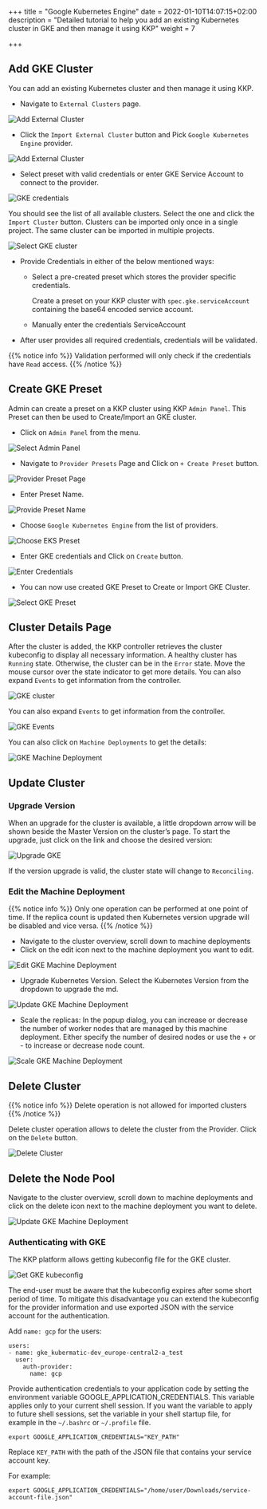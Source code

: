 +++
title = "Google Kubernetes Engine"
date = 2022-01-10T14:07:15+02:00
description = "Detailed tutorial to help you add an existing Kubernetes cluster in GKE and then manage it using KKP"
weight = 7

+++

## Add GKE Cluster

You can add an existing Kubernetes cluster and then manage it using KKP.

- Navigate to `External Clusters` page.

![Add External Cluster](/img/kubermatic/main/tutorials/external_clusters/external_cluster_page.png "Add External Cluster")

- Click the `Import External Cluster` button and Pick `Google Kubernetes Engine` provider.

![Add External Cluster](/img/kubermatic/main/tutorials/external_clusters/connect.png "Select Provider")

- Select preset with valid credentials or enter GKE Service Account to connect to the provider.

![GKE credentials](/img/kubermatic/main/tutorials/external_clusters/gke_credentials.png "GKE credentials")

You should see the list of all available clusters. Select the one and click the `Import Cluster` button.
Clusters can be imported only once in a single project. The same cluster can be imported in multiple projects.

![Select GKE cluster](/img/kubermatic/main/tutorials/external_clusters/select_gke_cluster.png "Select GKE cluster")

- Provide Credentials in either of the below mentioned ways:
    - Select a pre-created preset which stores the provider specific credentials.

      Create a preset on your KKP cluster with `spec.gke.serviceAccount` containing the base64 encoded service account.

    - Manually enter the credentials ServiceAccount

- After user provides all required credentials, credentials will be validated.

{{% notice info %}}
Validation performed will only check if the credentials have `Read` access.
{{% /notice %}}

## Create GKE Preset
Admin can create a preset on a KKP cluster using KKP `Admin Panel`.
This Preset can then be used to Create/Import an GKE cluster.

- Click on `Admin Panel` from the menu.

![Select Admin Panel](/img/kubermatic/main/tutorials/external_clusters/select_adminpanel.png "Select Admin Panel")

- Navigate to `Provider Presets` Page and Click on `+ Create Preset` button.

![Provider Preset Page](/img/kubermatic/main/tutorials/external_clusters/provider_presets.png "Provider Preset Page")

- Enter Preset Name.

![Provide Preset Name](/img/kubermatic/main/tutorials/external_clusters/provide_gkepreset_name.png "Provide Preset Name")

- Choose `Google Kubernetes Engine` from the list of providers.

![Choose EKS Preset](/img/kubermatic/main/tutorials/external_clusters/choose_akspreset.png "Choose GKE Preset")

-  Enter GKE credentials and Click on `Create` button.

![Enter Credentials](/img/kubermatic/main/tutorials/external_clusters/enter_gke_credentials_preset.png "Enter Credentials")

- You can now use created GKE Preset to Create or Import GKE Cluster.

![Select GKE Preset](/img/kubermatic/main/tutorials/external_clusters/existing_gke_preset.png "Select GKE Preset")

## Cluster Details Page

After the cluster is added, the KKP controller retrieves the cluster kubeconfig to display all necessary information. A healthy cluster has `Running` state. Otherwise, the cluster can be in the `Error` state. Move the mouse cursor over the
state indicator to get more details. You can also expand `Events` to get information from the controller.

![GKE cluster](/img/kubermatic/main/tutorials/external_clusters/gke_details.png "GKE cluster")

You can also expand `Events` to get information from the controller.

![GKE Events](/img/kubermatic/main/tutorials/external_clusters/gke_cluster_events.png "GKE Events")

You can also click on `Machine Deployments` to get the details:

![GKE Machine Deployment](/img/kubermatic/main/tutorials/external_clusters/gke_machine_deployments.png "GKE Machine Deployment")

## Update Cluster

### Upgrade Version

When an upgrade for the cluster is available, a little dropdown arrow will be shown beside the Master Version on the cluster’s page.
To start the upgrade, just click on the link and choose the desired version:

![Upgrade GKE](/img/kubermatic/main/tutorials/external_clusters/upgrade_gke.png "Upgrade GKE")

If the version upgrade is valid, the cluster state will change to `Reconciling`.

### Edit the Machine Deployment

{{% notice info %}}
Only one operation can be performed at one point of time. If the replica count is updated then Kubernetes version upgrade will be disabled and vice versa.
{{% /notice %}}

- Navigate to the cluster overview, scroll down to machine deployments
- Click on the edit icon next to the machine deployment you want to edit.

![Edit GKE Machine Deployment](/img/kubermatic/main/tutorials/external_clusters/edit_gke_md.png "Edit GKE Machine Deployment")

- Upgrade Kubernetes Version. Select the Kubernetes Version from the dropdown to upgrade the md.

![Update GKE Machine Deployment](/img/kubermatic/main/tutorials/external_clusters/upgrade_gke_md.png "Update GKE Machine Deployment")

- Scale the replicas: In the popup dialog, you can increase or decrease the number of worker nodes that are managed by this machine deployment. Either specify the number of desired nodes or use the + or - to increase or decrease node count.

![Scale GKE Machine Deployment](/img/kubermatic/main/tutorials/external_clusters/scale_gke_md.png "Scale GKE Machine Deployment")

## Delete Cluster

{{% notice info %}}
Delete operation is not allowed for imported clusters
{{% /notice %}}

Delete cluster operation allows to delete the cluster from the Provider. Click on the `Delete` button.

![Delete Cluster](/img/kubermatic/main/tutorials/external_clusters/gke_delete_button.png
 "Delete Cluster")

## Delete the Node Pool

Navigate to the cluster overview, scroll down to machine deployments and click on the delete icon next to the machine deployment you want to delete.

![Update GKE Machine Deployment](/img/kubermatic/main/tutorials/external_clusters/delete_md.png "Delete GKE Machine Deployment")

### Authenticating with GKE

The KKP platform allows getting kubeconfig file for the GKE cluster.

![Get GKE kubeconfig](/img/kubermatic/main/tutorials/external_clusters/gke_kubeconfig.png "Get cluster kubeconfig")


The end-user must be aware that the kubeconfig expires after some short period of time. To mitigate this disadvantage you
can extend the kubeconfig for the provider information and use exported JSON with the service account for the authentication.


Add `name: gcp` for the users:

```
users:
- name: gke_kubermatic-dev_europe-central2-a_test
  user:
    auth-provider:
      name: gcp
```
Provide authentication credentials to your application code by setting the environment variable GOOGLE_APPLICATION_CREDENTIALS.
This variable applies only to your current shell session. If you want the variable to apply to future shell sessions,
set the variable in your shell startup file, for example in the `~/.bashrc` or `~/.profile` file.

```
export GOOGLE_APPLICATION_CREDENTIALS="KEY_PATH"
```

Replace `KEY_PATH` with the path of the JSON file that contains your service account key.

For example:

```
export GOOGLE_APPLICATION_CREDENTIALS="/home/user/Downloads/service-account-file.json"
```
